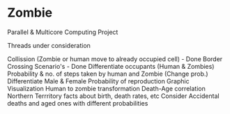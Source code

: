 Zombie
======

Parallel &amp; Multicore Computing Project

Threads under consideration 

  Collission (Zombie or human move to already occupied cell) - Done
  Border Crossing Scenario's - Done
  Differentiate occupants (Human & Zombies)
  Probability & no. of steps taken by human and Zombie (Change prob.) 
  Differentiate Male & Female
  Probability of reproduction
  Graphic Visualization
  Human to zombie transformation
  Death-Age correlation
  Northern Terrritory facts about birth, death rates, etc
  Consider Accidental deaths and aged ones with different probabilities
  
